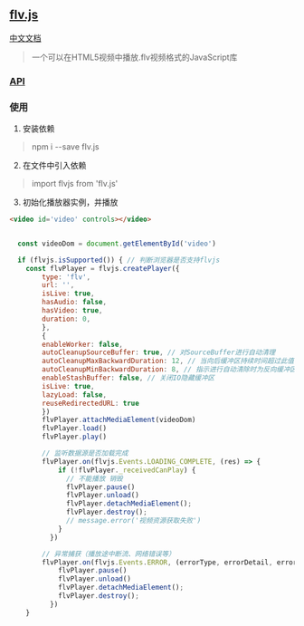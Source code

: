 ## [flv.js](http://bilibili.github.io/flv.js)

[中文文档](https://www.jianshu.com/p/b58356b465c4)

> 一个可以在HTML5视频中播放.flv视频格式的JavaScript库

### [API](http://bilibili.github.io/flv.js/docs/api.html)

### 使用

1. 安装依赖

> npm i --save flv.js

2. 在文件中引入依赖

> import flvjs from 'flv.js'

3. 初始化播放器实例，并播放

```html
<video id='video' controls></video>
```

```javascript

  const videoDom = document.getElementById('video')

  if (flvjs.isSupported()) { // 判断浏览器是否支持flvjs
    const flvPlayer = flvjs.createPlayer({
        type: 'flv',
        url: '',
        isLive: true,
        hasAudio: false,
        hasVideo: true,
        duration: 0,
        },
        {
        enableWorker: false,
        autoCleanupSourceBuffer: true, // 对SourceBuffer进行自动清理
        autoCleanupMaxBackwardDuration: 12, // 当向后缓冲区持续时间超过此值（以秒为单位）时，请对SourceBuffer进行自动清理
        autoCleanupMinBackwardDuration: 8, // 指示进行自动清除时为反向缓冲区保留的持续时间（以秒为单位）。
        enableStashBuffer: false, // 关闭IO隐藏缓冲区
        isLive: true,
        lazyLoad: false,
        reuseRedirectedURL: true     
        })
        flvPlayer.attachMediaElement(videoDom)
        flvPlayer.load()
        flvPlayer.play()

        // 监听数据源是否加载完成
        flvPlayer.on(flvjs.Events.LOADING_COMPLETE, (res) => {
            if (!flvPlayer._receivedCanPlay) {
              // 不能播放 销毁
              flvPlayer.pause()
              flvPlayer.unload()
              flvPlayer.detachMediaElement();
              flvPlayer.destroy();
              // message.error('视频资源获取失败')
            }
          })

        // 异常捕获（播放途中断流、网络错误等）
        flvPlayer.on(flvjs.Events.ERROR, (errorType, errorDetail, errorInfo) => {
            flvPlayer.pause()
            flvPlayer.unload()
            flvPlayer.detachMediaElement();
            flvPlayer.destroy();
          })
    }
        
```